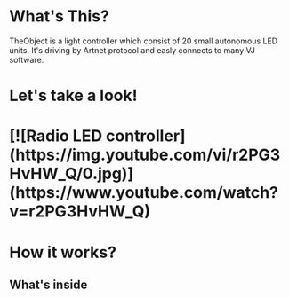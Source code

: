 <h1>What's This?</h1>

TheObject is a light controller which consist of 20 small autonomous LED units. It's driving by Artnet protocol and easly connects to many VJ software.

<h1>Let's take a look!<h1>
[![Radio LED controller](https://img.youtube.com/vi/r2PG3HvHW_Q/0.jpg)](https://www.youtube.com/watch?v=r2PG3HvHW_Q)
 
<h1>How it works?</h1>

<h2>What's inside</h2>
